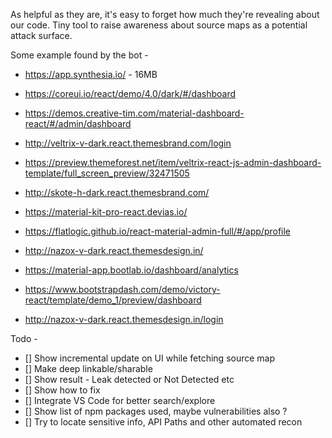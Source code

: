As helpful as they are, it's easy to forget how much they're revealing about our code.
Tiny tool to raise awareness about source maps as a potential attack surface.

Some example found by the bot - 
- https://app.synthesia.io/ - 16MB
- https://coreui.io/react/demo/4.0/dark/#/dashboard
- https://demos.creative-tim.com/material-dashboard-react/#/admin/dashboard

- http://veltrix-v-dark.react.themesbrand.com/login
- https://preview.themeforest.net/item/veltrix-react-js-admin-dashboard-template/full_screen_preview/32471505
- http://skote-h-dark.react.themesbrand.com/
- https://material-kit-pro-react.devias.io/
- https://flatlogic.github.io/react-material-admin-full/#/app/profile
- http://nazox-v-dark.react.themesdesign.in/
- https://material-app.bootlab.io/dashboard/analytics
- https://www.bootstrapdash.com/demo/victory-react/template/demo_1/preview/dashboard
- http://nazox-v-dark.react.themesdesign.in/login

Todo - 
- [] Show incremental update on UI while fetching source map
- [] Make deep linkable/sharable
- [] Show result - Leak detected or Not Detected etc
- [] Show how to fix
- [] Integrate VS Code for better search/explore
- [] Show list of npm packages used, maybe vulnerabilities also ?
- [] Try to locate sensitive info, API Paths and other automated recon
